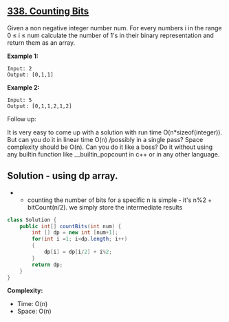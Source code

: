 ## [338. Counting Bits](https://leetcode.com/problems/counting-bits/)

Given a non negative integer number num. For every numbers i in the range 0 ≤ i ≤ num calculate the number of 1's in their binary representation and return them as an array.

**Example 1:**
```
Input: 2
Output: [0,1,1]
```
**Example 2:**
```
Input: 5
Output: [0,1,1,2,1,2]
```
Follow up:

It is very easy to come up with a solution with run time O(n*sizeof(integer)). But can you do it in linear time O(n) /possibly in a single pass?
Space complexity should be O(n).
Can you do it like a boss? Do it without using any builtin function like __builtin_popcount in c++ or in any other language.

## Solution - using dp array.
* - counting the number of bits for a specific n is simple - it's n%2 + bitCount(n/2). we simply store the intermediate results

```java
class Solution {
    public int[] countBits(int num) {
        int [] dp = new int [num+1];
        for(int i =1; i<dp.length; i++)
        {
            dp[i] = dp[i/2] + i%2;
        }
        return dp;
    }
}
```

**Complexity:**
* Time: O(n)
* Space: O(n)